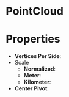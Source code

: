 # PointCloud


# Properties

- **Vertices Per Side**: 
- Scale
  - **Normalized**: <desc>
  - **Meter**: <desc>
  - **Kilometer**: <desc>
- **Center Pivot**: 



